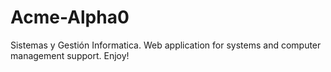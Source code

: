 # Acme-Alpha0
Sistemas y Gestión Informatica. Web application for systems and computer management support. 
Enjoy!

